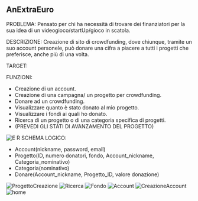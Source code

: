 AnExtraEuro
-----

PROBLEMA:
Pensato per chi ha necessità di trovare dei finanziatori per la sua idea di un videogioco/startUp/gioco in scatola.

DESCRIZIONE:
Creazione di sito di crowdfunding, dove chiunque, tramite un suo account personele, può donare una cifra a piacere a tutti i progetti che preferisce, anche più di una volta.

TARGET:


FUNZIONI:

- Creazione di un account.
- Creazione di una campagna/ un progetto per crowdfunding.
- Donare ad un crowdfunding.
- Visualizzare quanto è stato donato al mio progetto.
- Visualizzare i fondi ai quali ho donato.
- Ricerca di un progetto o di una categoria specifica di progetti.
- (PREVEDI GLI STATI DI AVANZAMENTO DEL PROGETTO)

![E R](https://github.com/Giorgiobon/AnExtraEuro/assets/101709335/d500f12d-046b-48d2-a8a4-4bba07eb72cf)
SCHEMA LOGICO:

- Account(nickname, password, email)
- Progetto(ID, numero donatori, fondo, Account_nickname, Categoria_nominativo)
- Categoria(nominativo)
- Donare(Account_nickname, Progetto_ID, valore donazione)

![ProgettoCreazione](https://github.com/Giorgiobon/AnExtraEuro/assets/101709335/a991c027-e0f4-46f4-a04e-420f9b230d3e)
![Ricerca](https://github.com/Giorgiobon/AnExtraEuro/assets/101709335/be021493-f21c-4434-85ee-593f21bf3176)
![Fondo](https://github.com/Giorgiobon/AnExtraEuro/assets/101709335/9b399270-e157-40fe-b2e7-fa35d246944f)
![Account](https://github.com/Giorgiobon/AnExtraEuro/assets/101709335/68d7897a-6b31-4ae2-a3d8-21c185c52c05)
![CreazioneAccount](https://github.com/Giorgiobon/AnExtraEuro/assets/101709335/ef19a364-846e-46cd-a0c8-acf315f884de)
![home](https://github.com/Giorgiobon/AnExtraEuro/assets/101709335/1da93849-766e-4c1f-823a-2642fc5c04ff)
